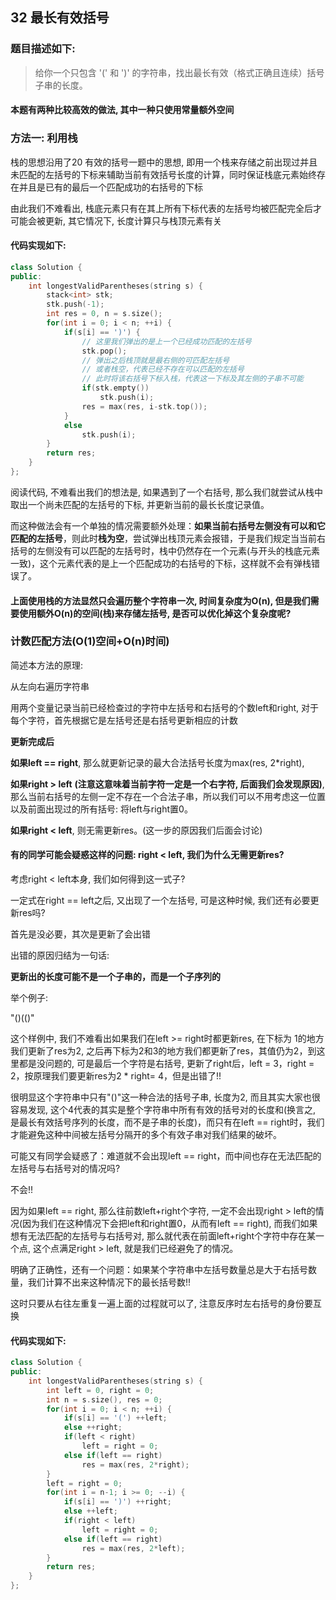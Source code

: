 ## 32 最长有效括号

### 题目描述如下:

> 给你一个只包含 '(' 和 ')' 的字符串，找出最长有效（格式正确且连续）括号子串的长度。

#### 本题有两种比较高效的做法, 其中一种只使用常量额外空间

### 方法一: 利用栈

栈的思想沿用了20 有效的括号一题中的思想, 即用一个栈来存储之前出现过并且未匹配的左括号的下标来辅助当前有效括号长度的计算，同时保证栈底元素始终存在并且是已有的最后一个匹配成功的右括号的下标

由此我们不难看出, 栈底元素只有在其上所有下标代表的左括号均被匹配完全后才可能会被更新, 其它情况下, 长度计算只与栈顶元素有关

#### 代码实现如下:

```C++
class Solution {
public:
    int longestValidParentheses(string s) {
        stack<int> stk;
        stk.push(-1);
        int res = 0, n = s.size();
        for(int i = 0; i < n; ++i) {
            if(s[i] == ')') {
                // 这里我们弹出的是上一个已经成功匹配的左括号
                stk.pop();
                // 弹出之后栈顶就是最右侧的可匹配左括号
                // 或者栈空，代表已经不存在可以匹配的左括号
                // 此时将该右括号下标入栈，代表这一下标及其左侧的子串不可能
                if(stk.empty())
                    stk.push(i);
                res = max(res, i-stk.top());
            }
            else 
                stk.push(i);
        }
        return res;
    }
};
```

阅读代码, 不难看出我们的想法是, 如果遇到了一个右括号, 那么我们就尝试从栈中取出一个尚未匹配的左括号的下标, 并更新当前的最长长度记录值。

而这种做法会有一个单独的情况需要额外处理：**如果当前右括号左侧没有可以和它匹配的左括号**，则此时**栈为空**，尝试弹出栈顶元素会报错，于是我们规定当当前右括号的左侧没有可以匹配的左括号时，栈中仍然存在一个元素(与开头的栈底元素一致)，这个元素代表的是上一个匹配成功的右括号的下标，这样就不会有弹栈错误了。

#### 上面使用栈的方法显然只会遍历整个字符串一次, 时间复杂度为O(n), 但是我们需要使用额外O(n)的空间(栈)来存储左括号, 是否可以优化掉这个复杂度呢?

### 计数匹配方法(O(1)空间+O(n)时间)

简述本方法的原理:

从左向右遍历字符串

用两个变量记录当前已经检查过的字符中左括号和右括号的个数left和right,
对于每个字符，首先根据它是左括号还是右括号更新相应的计数

**更新完成后**

**如果left == right**, 那么就更新记录的最大合法括号长度为max(res, 2*right), 

**如果right > left** **(注意这意味着当前字符一定是一个右字符, 后面我们会发现原因)**, 那么当前右括号的左侧一定不存在一个合法子串，所以我们可以不用考虑这一位置以及前面出现过的所有括号: 将left与right置0。

**如果right < left**, 则无需更新res。(这一步的原因我们后面会讨论)

#### 有的同学可能会疑惑这样的问题: right < left, 我们为什么无需更新res?

考虑right < left本身, 我们如何得到这一式子? 

一定式在right == left之后, 又出现了一个左括号, 可是这种时候, 我们还有必要更新res吗?

首先是没必要，其次是更新了会出错

出错的原因归结为一句话:

**更新出的长度可能不是一个子串的，而是一个子序列的**

举个例子:

"()(()"

这个样例中, 我们不难看出如果我们在left >= right时都更新res, 在下标为
1的地方我们更新了res为2, 之后再下标为2和3的地方我们都更新了res，其值仍为2，到这里都是没问题的, 可是最后一个字符是右括号, 更新了right后，left = 3，right = 2，按原理我们要更新res为2 * right= 4，但是出错了!!

很明显这个字符串中只有"()"这一种合法的括号子串, 长度为2, 而且其实大家也很容易发现, 这个4代表的其实是整个字符串中所有有效的括号对的长度和(换言之, 是最长有效括号序列的长度，而不是子串的长度)，而只有在left == right时，我们才能避免这种中间被左括号分隔开的多个有效子串对我们结果的破坏。

可能又有同学会疑惑了：难道就不会出现left == right，而中间也存在无法匹配的左括号与右括号对的情况吗?

不会!!

因为如果left == right, 那么往前数left+right个字符, 一定不会出现right > left的情况(因为我们在这种情况下会把left和right置0，从而有left == right), 而我们如果想有无法匹配的左括号与右括号对, 那么就代表在前面left+right个字符中存在某一个点, 这个点满足right > left, 就是我们已经避免了的情况。

明确了正确性，还有一个问题：如果某个字符串中左括号数量总是大于右括号数量，我们计算不出来这种情况下的最长括号数!!

这时只要从右往左重复一遍上面的过程就可以了, 注意反序时左右括号的身份要互换

#### 代码实现如下:

```C++
class Solution {
public:
    int longestValidParentheses(string s) {
        int left = 0, right = 0;
        int n = s.size(), res = 0;
        for(int i = 0; i < n; ++i) {
            if(s[i] == '(') ++left;
            else ++right;
            if(left < right)
                left = right = 0;
            else if(left == right)
                res = max(res, 2*right);
        }
        left = right = 0;
        for(int i = n-1; i >= 0; --i) {
            if(s[i] == ')') ++right;
            else ++left;
            if(right < left)
                left = right = 0;
            else if(left == right)
                res = max(res, 2*left);
        }
        return res;
    }
};
```
